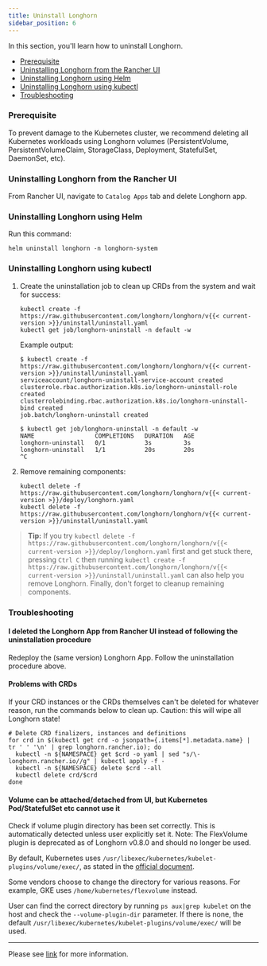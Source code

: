 ```yaml
---
title: Uninstall Longhorn
sidebar_position: 6
---
```


In this section, you'll learn how to uninstall Longhorn.


- [Prerequisite](#prerequisite)
- [Uninstalling Longhorn from the Rancher UI](#uninstalling-longhorn-from-the-rancher-ui)
- [Uninstalling Longhorn using Helm](#uninstalling-longhorn-using-helm)
- [Uninstalling Longhorn using kubectl](#uninstalling-longhorn-using-kubectl)
- [Troubleshooting](#troubleshooting)

### Prerequisite

To prevent damage to the Kubernetes cluster, we recommend deleting all Kubernetes workloads using Longhorn volumes (PersistentVolume, PersistentVolumeClaim, StorageClass, Deployment, StatefulSet, DaemonSet, etc).

### Uninstalling Longhorn from the Rancher UI

From Rancher UI, navigate to `Catalog Apps` tab and delete Longhorn app.

### Uninstalling Longhorn using Helm

Run this command:

```
helm uninstall longhorn -n longhorn-system
```

### Uninstalling Longhorn using kubectl

1. Create the uninstallation job to clean up CRDs from the system and wait for success:

    ```
    kubectl create -f https://raw.githubusercontent.com/longhorn/longhorn/v{{< current-version >}}/uninstall/uninstall.yaml
    kubectl get job/longhorn-uninstall -n default -w
    ```

    Example output:
    ```
    $ kubectl create -f https://raw.githubusercontent.com/longhorn/longhorn/v{{< current-version >}}/uninstall/uninstall.yaml
    serviceaccount/longhorn-uninstall-service-account created
    clusterrole.rbac.authorization.k8s.io/longhorn-uninstall-role created
    clusterrolebinding.rbac.authorization.k8s.io/longhorn-uninstall-bind created
    job.batch/longhorn-uninstall created

    $ kubectl get job/longhorn-uninstall -n default -w
    NAME                 COMPLETIONS   DURATION   AGE
    longhorn-uninstall   0/1           3s         3s
    longhorn-uninstall   1/1           20s        20s
    ^C
    ```

2. Remove remaining components:
    ```
    kubectl delete -f https://raw.githubusercontent.com/longhorn/longhorn/v{{< current-version >}}/deploy/longhorn.yaml
    kubectl delete -f https://raw.githubusercontent.com/longhorn/longhorn/v{{< current-version >}}/uninstall/uninstall.yaml
    ```

> **Tip:** If you try `kubectl delete -f https://raw.githubusercontent.com/longhorn/longhorn/v{{< current-version >}}/deploy/longhorn.yaml` first and get stuck there,
pressing `Ctrl C` then running `kubectl create -f https://raw.githubusercontent.com/longhorn/longhorn/v{{< current-version >}}/uninstall/uninstall.yaml` can also help you remove Longhorn. Finally, don't forget to cleanup remaining components.




### Troubleshooting

#### I deleted the Longhorn App from Rancher UI instead of following the uninstallation procedure

Redeploy the (same version) Longhorn App. Follow the uninstallation procedure above.

#### Problems with CRDs

If your CRD instances or the CRDs themselves can't be deleted for whatever reason, run the commands below to clean up. Caution: this will wipe all Longhorn state!

```shell
# Delete CRD finalizers, instances and definitions
for crd in $(kubectl get crd -o jsonpath={.items[*].metadata.name} | tr ' ' '\n' | grep longhorn.rancher.io); do
  kubectl -n ${NAMESPACE} get $crd -o yaml | sed "s/\- longhorn.rancher.io//g" | kubectl apply -f -
  kubectl -n ${NAMESPACE} delete $crd --all
  kubectl delete crd/$crd
done
```

#### Volume can be attached/detached from UI, but Kubernetes Pod/StatefulSet etc cannot use it

Check if volume plugin directory has been set correctly. This is automatically detected unless user explicitly set it. Note: The FlexVolume plugin is deprecated as of Longhorn v0.8.0 and should no longer be used.

By default, Kubernetes uses `/usr/libexec/kubernetes/kubelet-plugins/volume/exec/`, as stated in the [official document](https://github.com/kubernetes/community/blob/master/contributors/devel/sig-storage/flexvolume.md/#prerequisites).

Some vendors choose to change the directory for various reasons. For example, GKE uses `/home/kubernetes/flexvolume` instead.

User can find the correct directory by running `ps aux|grep kubelet` on the host and check the `--volume-plugin-dir` parameter. If there is none, the default `/usr/libexec/kubernetes/kubelet-plugins/volume/exec/` will be used.

---
Please see [link](https://github.com/longhorn/longhorn) for more information.
